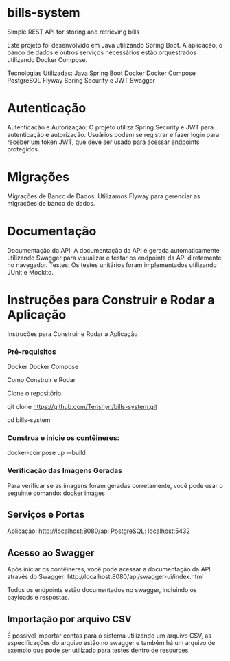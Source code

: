 # bills-system
 Simple REST API for storing and retrieving bills

Este projeto foi desenvolvido em Java utilizando Spring Boot. A aplicação, o banco de dados e outros serviços necessários estão orquestrados utilizando Docker Compose.

Tecnologias Utilizadas:
Java
Spring Boot
Docker
Docker Compose
PostgreSQL
Flyway
Spring Security e JWT
Swagger

# Autenticação

Autenticação e Autorização: O projeto utiliza Spring Security e JWT para autenticação e autorização. Usuários podem se registrar e fazer login para receber um token JWT, que deve ser usado para acessar endpoints protegidos.

# Migrações

Migrações de Banco de Dados: Utilizamos Flyway para gerenciar as migrações de banco de dados.

# Documentação

Documentação da API: A documentação da API é gerada automaticamente utilizando Swagger para visualizar e testar os endpoints da API diretamente no navegador.
Testes: Os testes unitários foram implementados utilizando JUnit e Mockito.

# Instruções para Construir e Rodar a Aplicação

Instruções para Construir e Rodar a Aplicação
### Pré-requisitos
Docker
Docker Compose

Como Construir e Rodar

Clone o repositório:

git clone https://github.com/Tenshyn/bills-system.git

cd bills-system

### Construa e inicie os contêineres:

docker-compose up --build

### Verificação das Imagens Geradas

Para verificar se as imagens foram geradas corretamente, você pode usar o seguinte comando:
docker images


## Serviços e Portas

Aplicação: http://localhost:8080/api
PostgreSQL: localhost:5432

## Acesso ao Swagger

Após iniciar os contêineres, você pode acessar a documentação da API através do Swagger:
http://localhost:8080/api/swagger-ui/index.html

Todos os endpoints estão documentados no swagger, incluindo os payloads e respostas.

## Importação por arquivo CSV

É possível importar contas para o sistema utilizando um arquivo CSV, as especificações do arquivo estão no swagger e também há um arquivo de exemplo que pode ser utilizado para testes dentro de resources
